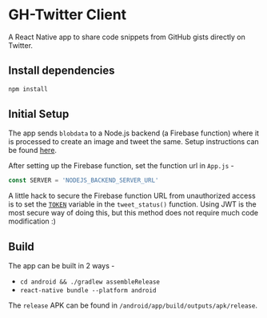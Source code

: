 # GH-Twitter Client

A React Native app to share code snippets from GitHub gists directly on Twitter.

## Install dependencies

```bash
npm install
```

## Initial Setup

The app sends `blobdata` to a Node.js backend (a Firebase function) where it is processed to create an image and tweet the same. Setup instructions can be found [here](https://github.com/FirePing32/GH-twitter-client-backend).

After setting up the Firebase function, set the function url in `App.js` -

```javascript
const SERVER = 'NODEJS_BACKEND_SERVER_URL'
```

A little hack to secure the Firebase function URL from unauthorized access is to set the [`TOKEN`](https://github.com/FirePing32/GH-twitter-client-backend#initial-setup) variable in the `tweet_status()` function. Using JWT is the most secure way of doing this, but this method does not require much code modification :)

## Build

The app can be built in 2 ways -

- `cd android && ./gradlew assembleRelease`
- `react-native bundle --platform android`

The `release` APK can be found in `/android/app/build/outputs/apk/release`.
